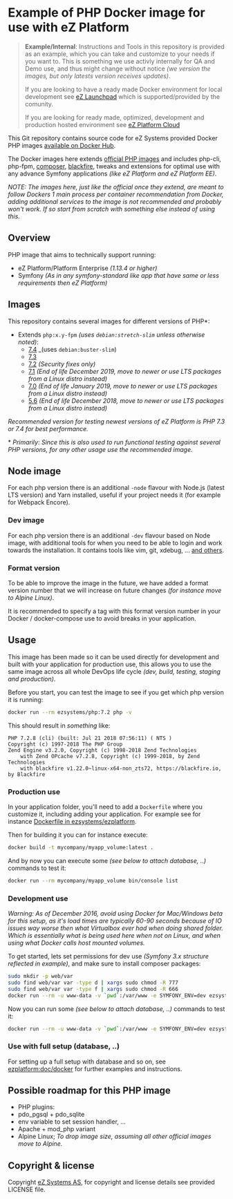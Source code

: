 # Example of PHP Docker image for use with eZ Platform

> **Example/Internal**: Instructions and Tools in this repository is provided as an example, which you can take and customize to your needs if you want to. This is something we use activly internally for QA and Demo use, and thus might change without notice _(we version the images, but only latests version receives updates)_.
>
> If you are looking to have a ready made Docker environment for local development see [eZ Launchpad](https://ezsystems.github.io/launchpad/) which is supported/provided by the comunity.
>
> If you are looking for ready made, optimized, development and production hosted environment see [eZ Platform Cloud](https://ez.no/Blog/We-Are-Launching-eZ-Platform-Cloud-Speeding-Up-Development-of-Your-Projects)


This Git repository contains source code for eZ Systems provided Docker PHP images [available on Docker Hub](https://hub.docker.com/r/ezsystems/php/).

The Docker images here extends [official PHP images](https://hub.docker.com/_/php/) and includes php-cli, php-fpm, [composer](https://getcomposer.org/), [blackfire](https://blackfire.io/), tweaks and extensions for optimal use with any advance Symfony applications *(like eZ Platform and eZ Platform EE)*.

_NOTE: The images here, just like the official once they extend, are meant to follow Dockers 1 main process per container recommendation from Docker, adding additional services to the image is not recommended and probably won't work. If so start from scratch with something else instead of using this._


## Overview

PHP image that aims to technically support running:
- eZ Platform/Platform Enterprise *(1.13.4 or higher)*
- Symfony *(As in any symfony-standard like app that have same or less requirements then eZ Platform)*

## Images

This repository contains several images for different versions of PHP\*:
- Extends `php:x.y-fpm` _(uses `debian:stretch-slim` unless otherwise noted)_:
    - [7.4](php/Dockerfile-7.4) _(uses `debian:buster-slim`)
    - [7.3](php/Dockerfile-7.3)
    - [7.2](php/Dockerfile-7.2) *(Security fixes only)*
    - [7.1](php/Dockerfile-7.1) *(End of life December 2019, move to newer or use LTS packages from a Linux distro instead)*
    - [7.0](php/Dockerfile-7.0) *(End of life January 2019, move to newer or use LTS packages from a Linux distro instead)*
    - [5.6](php/Dockerfile-5.6) *(End of life December 2018, move to newer or use LTS packages from a Linux distro instead)*

_Recommended version for testing newest versions of eZ Platform is PHP 7.3 or 7.4 for best performance._

\* *Primarily: Since this is also used to run functional testing against several PHP versions, for any other usage use the recommended image.*

## Node image

For each php version there is an additional `-node` flavour with Node.js (latest LTS version) and Yarn installed, useful if your project needs it (for example for Webpack Encore).

### Dev image

For each php version there is an additional `-dev` flavour based on Node image, with additional tools for when you need to be able to login and work towards the installation. It contains tools like vim, git, xdebug, ... [and others](php/Dockerfile-dev).


### Format version

To be able to improve the image in the future, we have added a format version number that we will increase on future changes *(for instance move to Alpine Linux)*.

It is recommended to specify a tag with this format version number in your Docker / docker-compose use to avoid breaks in your application.


## Usage

This image has been made so it can be used directly for development and built with your application for production use, this
allows you to use the same image across all whole DevOps life cycle *(dev, build, testing, staging and production)*.

Before you start, you can test the image to see if you get which php version it is running:
```bash
docker run --rm ezsystems/php:7.2 php -v
```

This should result in *something* like:
```
PHP 7.2.8 (cli) (built: Jul 21 2018 07:56:11) ( NTS )
Copyright (c) 1997-2018 The PHP Group
Zend Engine v3.2.0, Copyright (c) 1998-2018 Zend Technologies
    with Zend OPcache v7.2.8, Copyright (c) 1999-2018, by Zend Technologies
    with blackfire v1.22.0~linux-x64-non_zts72, https://blackfire.io, by Blackfire
```

### Production use

In your application folder, you'll need to add a `Dockerfile` where you customize it, including adding your application.
For example see for instance [Dockerfile in ezsystems/ezplatform](https://github.com/ezsystems/ezplatform/blob/master/doc/docker/Dockerfile-app).


Then for building it you can for instance execute:
```bash
docker build -t mycompany/myapp_volume:latest .
```

And by now you can execute some *(see below to attach database, ..)* commands to test it:
```bash
docker run --rm mycompany/myapp_volume bin/console list
```

### Development use

*Warning: As of December 2016, avoid using Docker for Mac/Windows beta for this setup, as it's load times are typically 60-90 seconds because of IO issues way worse then what Virtualbox ever had when doing shared folder. Which is essentially what is being used here when not on Linux, and when using what Docker calls host mounted volumes.*

To get started, lets set permissions for dev use _(Symfony 3.x structure reflected in example)_, and make sure to install composer packages:
```bash
sudo mkdir -p web/var
sudo find web/var var -type d | xargs sudo chmod -R 777
sudo find web/var var -type f | xargs sudo chmod -R 666
docker run --rm -u www-data -v `pwd`:/var/www -e SYMFONY_ENV=dev ezsystems/php:7.2 composer install --no-progress --no-interaction --prefer-dist
```


Now you can run some *(see below to attach database, ..)* commands to test it:
```bash
docker run --rm -u www-data -v `pwd`:/var/www -e SYMFONY_ENV=dev ezsystems/php:7.2 bin/console list
```


### Use with full setup (database, ..)

For setting up a full setup with database and so on, see [ezplatform:doc/docker](https://github.com/ezsystems/ezplatform/tree/master/doc/docker) for further examples and instructions.


## Possible roadmap for this PHP image

- PHP plugins:
 - pdo_pgsql + pdo_sqlite
- env variable to set session handler, ...
- Apache + mod_php variant
- Alpine Linux; *To drop image size, assuming all other official images move to Alpine.*

## Copyright & license
Copyright [eZ Systems AS](http://ez.no/), for copyright and license details see provided LICENSE file.
